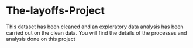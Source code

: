 # The-layoffs-Project
This dataset has been cleaned and an exploratory data analysis has been carried out on the clean data. You will find the details of  the processes and analysis done on this project
